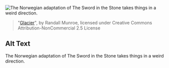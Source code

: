 ![The Norwegian adaptation of The Sword in the Stone takes things in a weird direction.](https://imgs.xkcd.com/comics/glacier.png)
> "[Glacier](https://xkcd.com/2164/)", by Randall Munroe, licensed under Creative Commons Attribution-NonCommercial 2.5 License

## Alt Text
The Norwegian adaptation of The Sword in the Stone takes things in a weird direction.

